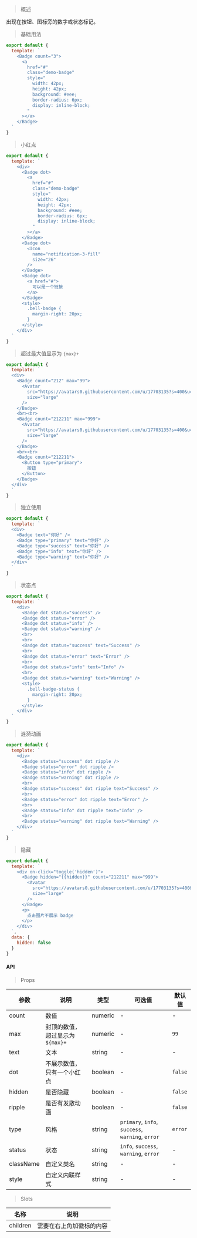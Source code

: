> 概述

出现在按钮、图标旁的数字或状态标记。

> 基础用法

```js
export default {
  template: `
    <Badge count="3">
      <a
        href="#"
        class="demo-badge"
        style="
          width: 42px;
          height: 42px;
          background: #eee;
          border-radius: 6px;
          display: inline-block;
        "
      ></a>
    </Badge>
  `
}
```

> 小红点

```js
export default {
  template: `
    <div>
      <Badge dot>
        <a
          href="#"
          class="demo-badge"
          style="
            width: 42px;
            height: 42px;
            background: #eee;
            border-radius: 6px;
            display: inline-block;
          "
        ></a>
      </Badge>
      <Badge dot>
        <Icon
          name="notification-3-fill"
          size="26"
        />
      </Badge>
      <Badge dot>
        <a href="#">
          可以是一个链接
        </a>
      </Badge>
      <style>
        .bell-badge {
          margin-right: 20px;
        }
      </style>
    </div>
  `
}
```

> 超过最大值显示为 `{max}+`

```js
export default {
  template: `
  <div>
    <Badge count="212" max="99">
      <Avatar
        src="https://avatars0.githubusercontent.com/u/17703135?s=400&u=612ef7e55a4394c89e2f53f8f360c9b3b2336ace&v=4"
        size="large"
      />
    </Badge>
    <br><br>
    <Badge count="212211" max="999">
      <Avatar
        src="https://avatars0.githubusercontent.com/u/17703135?s=400&u=612ef7e55a4394c89e2f53f8f360c9b3b2336ace&v=4"
        size="large"
      />
    </Badge>
    <br><br>
    <Badge count="212211">
      <Button type="primary">
        按钮
      </Button>
    </Badge>
  </div>
  `
}
```

> 独立使用

```js
export default {
  template: `
  <div>
    <Badge text="你好" />
    <Badge type="primary" text="你好" />
    <Badge type="success" text="你好" />
    <Badge type="info" text="你好" />
    <Badge type="warning" text="你好" />
  </div>
  `
}
```

> 状态点

```js
export default {
  template: `
    <div>
      <Badge dot status="success" />
      <Badge dot status="error" />
      <Badge dot status="info" />
      <Badge dot status="warning" />
      <br>
      <br>
      <Badge dot status="success" text="Success" />
      <br>
      <Badge dot status="error" text="Error" />
      <br>
      <Badge dot status="info" text="Info" />
      <br>
      <Badge dot status="warning" text="Warning" />
      <style>
        .bell-badge-status {
          margin-right: 20px;
        }
      </style>
    </div>
  `
}
```

> 涟漪动画

```js
export default {
  template: `
    <div>
      <Badge status="success" dot ripple />
      <Badge status="error" dot ripple />
      <Badge status="info" dot ripple />
      <Badge status="warning" dot ripple />
      <br>
      <Badge status="success" dot ripple text="Success" />
      <br>
      <Badge status="error" dot ripple text="Error" />
      <br>
      <Badge status="info" dot ripple text="Info" />
      <br>
      <Badge status="warning" dot ripple text="Warning" />
    </div>
  `
}
```

> 隐藏

```js
export default {
  template: `
    <div on-click="toggle('hidden')">
      <Badge hidden="{{hidden}}" count="212211" max="999">
        <Avatar
          src="https://avatars0.githubusercontent.com/u/17703135?s=400&u=612ef7e55a4394c89e2f53f8f360c9b3b2336ace&v=4"
          size="large"
        />
      </Badge>
      <p>
        点击图片不展示 badge
      </p>
    </div>
  `,
  data: {
    hidden: false
  }
}
```

#### API

> Props

参数 | 说明 | 类型 | 可选值 | 默认值
---|---|---|---|---
count | 数值 | numeric | - | -
max | 封顶的数值，超过显示为 `${max}+` | numeric | - | `99`
text | 文本 | string | - | -
dot | 不展示数值，只有一个小红点 | boolean | - | `false`
hidden | 是否隐藏 | boolean | - | `false`
ripple | 是否有发散动画 | boolean | - | `false`
type | 风格 | string | `primary`, `info`, `success`, `warning`, `error` | `error`
status | 状态 | string | `info`, `success`, `warning`, `error` | -
className | 自定义类名 | string | - | -
style | 自定义内联样式 | string | - | -

> Slots

名称 | 说明
---|---
children | 需要在右上角加徽标的内容
